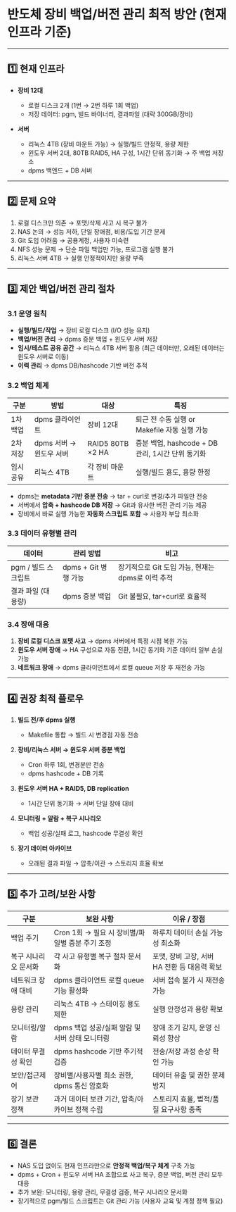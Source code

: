 # 반도체 장비 백업/버전 관리 최적 방안 (현재 인프라 기준)

---

## 1️⃣ 현재 인프라

- **장비 12대**
  - 로컬 디스크 2개 (1번 → 2번 하루 1회 백업)
  - 저장 데이터: pgm, 빌드 바이너리, 결과파일 (대략 300GB/장비)

- **서버**
  - 리눅스 4TB (장비 마운트 가능) → 실행/빌드 안정적, 용량 제한
  - 윈도우 서버 2대, 80TB RAID5, HA 구성, 1시간 단위 동기화 → 주 백업 저장소
  - dpms 백엔드 + DB 서버

---

## 2️⃣ 문제 요약

1. 로컬 디스크만 의존 → 포맷/삭제 사고 시 복구 불가  
2. NAS 논의 → 성능 저하, 단일 장애점, 비용/도입 기간 문제  
3. Git 도입 어려움 → 공용계정, 사용자 미숙련  
4. NFS 성능 문제 → 단순 파일 백업만 가능, 프로그램 실행 불가  
5. 리눅스 서버 4TB → 실행 안정적이지만 용량 부족

---

## 3️⃣ 제안 백업/버전 관리 절차

### 3.1 운영 원칙

- **실행/빌드/작업** → 장비 로컬 디스크 (I/O 성능 유지)  
- **백업/버전 관리** → dpms 증분 백업 + 윈도우 서버 저장  
- **임시/테스트 공유 공간** → 리눅스 4TB 서버 활용 (최근 데이터만, 오래된 데이터는 윈도우 서버로 이동)  
- **이력 관리** → dpms DB/hashcode 기반 버전 추적

### 3.2 백업 체계

| 구분          | 방법               | 대상               | 특징 |
|---------------|------------------|------------------|------|
| 1차 백업      | dpms 클라이언트   | 장비 12대         | 퇴근 전 수동 실행 or Makefile 자동 실행 가능 |
| 2차 저장      | dpms 서버 → 윈도우 서버 | RAID5 80TB ×2 HA  | 증분 백업, hashcode + DB 관리, 1시간 단위 동기화 |
| 임시 공유     | 리눅스 4TB       | 각 장비 마운트    | 실행/빌드 용도, 용량 한정 |

- dpms는 **metadata 기반 증분 전송** → tar + curl로 변경/추가 파일만 전송  
- 서버에서 **압축 + hashcode DB 저장** → Git과 유사한 버전 관리 기능 제공  
- 장비에서 바로 실행 가능한 **자동화 스크립트 포함** → 사용자 부담 최소화  

### 3.3 데이터 유형별 관리

| 데이터                 | 관리 방법             | 비고 |
|------------------------|--------------------|------|
| pgm / 빌드 스크립트    | dpms + Git 병행 가능  | 장기적으로 Git 도입 가능, 현재는 dpms로 이력 추적 |
| 결과 파일 (대용량)     | dpms 증분 백업       | Git 불필요, tar+curl로 효율적 |

### 3.4 장애 대응

1. **장비 로컬 디스크 포맷 사고** → dpms 서버에서 특정 시점 복원 가능  
2. **윈도우 서버 장애** → HA 구성으로 자동 전환, 1시간 동기화 기준 데이터 일부 손실 가능  
3. **네트워크 장애** → dpms 클라이언트에서 로컬 queue 저장 후 재전송 가능  

---

## 4️⃣ 권장 최적 플로우

1. **빌드 전/후 dpms 실행**
   - Makefile 통합 → 빌드 시 변경점 자동 전송

2. **장비/리눅스 서버 → 윈도우 서버 증분 백업**
   - Cron 하루 1회, 변경분만 전송
   - dpms hashcode + DB 기록

3. **윈도우 서버 HA + RAID5, DB replication**
   - 1시간 단위 동기화 → 서버 단일 장애 대비

4. **모니터링 + 알람 + 복구 시나리오**
   - 백업 성공/실패 로그, hashcode 무결성 확인

5. **장기 데이터 아카이브**
   - 오래된 결과 파일 → 압축/이관 → 스토리지 효율 확보

---

## 5️⃣ 추가 고려/보완 사항

| 구분                 | 보완 사항                                 | 이유 / 장점 |
|----------------------|------------------------------------------|-------------|
| 백업 주기             | Cron 1회 → 필요 시 장비별/파일별 증분 주기 조정 | 하루치 데이터 손실 가능성 최소화 |
| 복구 시나리오 문서화   | 각 사고 유형별 복구 절차 문서화           | 포맷, 장비 고장, 서버 HA 전환 등 대응력 확보 |
| 네트워크 장애 대비     | dpms 클라이언트 로컬 queue 기능 활성화    | 서버 접속 불가 시 재전송 가능 |
| 용량 관리             | 리눅스 4TB → 스테이징 용도 제한          | 실행 안정성과 용량 확보 |
| 모니터링/알람          | dpms 백업 성공/실패 알람 및 서버 상태 모니터링 | 장애 조기 감지, 운영 신뢰성 향상 |
| 데이터 무결성 확인     | dpms hashcode 기반 주기적 검증           | 전송/저장 과정 손상 확인 가능 |
| 보안/접근제어          | 장비별/사용자별 최소 권한, dpms 통신 암호화 | 데이터 유출 및 권한 문제 방지 |
| 장기 보관 정책         | 과거 데이터 보관 기간, 압축/아카이브 정책 수립 | 스토리지 효율, 법적/품질 요구사항 충족 |

---

## 6️⃣ 결론

- NAS 도입 없이도 현재 인프라만으로 **안정적 백업/복구 체계** 구축 가능  
- dpms + Cron + 윈도우 서버 HA 조합으로 사고 복구, 증분 백업, 버전 관리 모두 대응  
- 추가 보완: 모니터링, 용량 관리, 무결성 검증, 복구 시나리오 문서화  
- 장기적으로 pgm/빌드 스크립트는 Git 관리 가능 (사용자 교육 및 계정 정책 필요)
